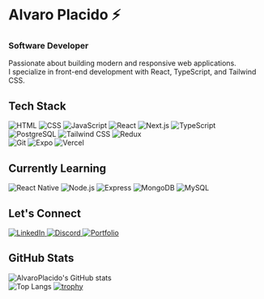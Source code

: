 # Alvaro Placido ⚡
### Software Developer
Passionate about building modern and responsive web applications.  
I specialize in front-end development with React, TypeScript, and Tailwind CSS.  



## Tech Stack  
![HTML](https://img.shields.io/badge/HTML5-E34F26?style=flat&logo=html5&logoColor=white)
![CSS](https://img.shields.io/badge/CSS3-1572B6?style=flat&logo=css3&logoColor=white)
![JavaScript](https://img.shields.io/badge/JavaScript-F7DF1E?style=flat&logo=javascript&logoColor=black)
![React](https://img.shields.io/badge/React-61DAFB?style=flat&logo=react&logoColor=black)
![Next.js](https://img.shields.io/badge/Next.js-000000?style=flat&logo=nextdotjs&logoColor=white)
![TypeScript](https://img.shields.io/badge/TypeScript-3178C6?style=flat&logo=typescript&logoColor=white)
![PostgreSQL](https://img.shields.io/badge/PostgreSQL-4169E1?style=flat&logo=postgresql&logoColor=white)
![Tailwind CSS](https://img.shields.io/badge/Tailwind_CSS-38B2AC?style=flat&logo=tailwind-css&logoColor=white)
![Redux](https://img.shields.io/badge/Redux-764ABC?style=flat&logo=redux&logoColor=white) <br>
![Git](https://img.shields.io/badge/Git-F05032?style=flat&logo=git&logoColor=white)
![Expo](https://img.shields.io/badge/Expo-000020?style=flat&logo=expo&logoColor=white)
![Vercel](https://img.shields.io/badge/Vercel-000000?style=flat&logo=vercel&logoColor=white)




## Currently Learning
![React Native](https://img.shields.io/badge/React_Native-20232A?style=flat&logo=react&logoColor=61DAFB)
![Node.js](https://img.shields.io/badge/Node.js-339933?style=flat&logo=nodedotjs&logoColor=white)
![Express](https://img.shields.io/badge/Express-000000?style=flat&logo=express&logoColor=white)
![MongoDB](https://img.shields.io/badge/MongoDB-47A248?style=flat&logo=mongodb&logoColor=white)
![MySQL](https://img.shields.io/badge/MySQL-4479A1?style=flat&logo=mysql&logoColor=white)



## Let's Connect  
<a href="https://www.linkedin.com/in/alvaro-placido-226887206/" target="_blank">
  <img src="https://img.shields.io/badge/LinkedIn-0A66C2?style=flat&logo=linkedin&logoColor=white" alt="LinkedIn">
</a>
<a href="https://discordapp.com/users/1090206007612944444" target="_blank">
  <img src="https://img.shields.io/badge/Discord-5865F2?style=flat&logo=discord&logoColor=white" alt="Discord">
</a>
<a href="https://alvaro-placido.netlify.app/" target="_blank">
  <img src="https://img.shields.io/badge/Portfolio-000?style=flat&logo=web&logoColor=white" alt="Portfolio">
</a>



## GitHub Stats

![AlvaroPlacido's GitHub stats](https://github-readme-stats.vercel.app/api?username=AlvaroP2003&show_icons=true&theme=tokyonight&count_private=true) <br>
![Top Langs](https://github-readme-stats.vercel.app/api/top-langs/?username=AlvaroP2003&layout=compact&theme=tokyonight)
[![trophy](https://github-profile-trophy.vercel.app/?username=AlvaroP2003&margin-w=10&margin-h=10&theme=gruvbox)](https://github.com/ryo-ma/github-profile-trophy)











<!--
**AlvaroP2003/AlvaroP2003** is a ✨ _special_ ✨ repository because its `README.md` (this file) appears on your GitHub profile.

Here are some ideas to get you started:

- 🔭 I’m currently working on ...
- 🌱 I’m currently learning ...
- 👯 I’m looking to collaborate on ...
- 🤔 I’m looking for help with ...
- 💬 Ask me about ...
- 📫 How to reach me: ...
- 😄 Pronouns: ...
- ⚡ Fun fact: ...
-->

